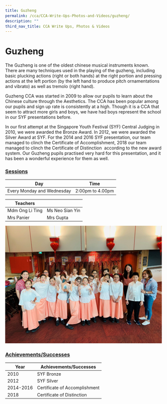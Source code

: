 ```yaml
---
title: Guzheng
permalink: /cca/CCA-Write-Ups-Photos-and-Videos/guzheng/
description: ""
third_nav_title: CCA Write Ups, Photos & Videos
---
```

# Guzheng
The Guzheng is one of the oldest chinese musical instruments known. There are many techniques used in the playing of the guzheng, including basic plucking actions (right or both hands) at the right portion and pressing actions at the left portion (by the left hand to produce pitch ornamentations and vibrato) as well as tremolo (right hand). 

Guzheng CCA was started in 2009 to allow our pupils to learn about the Chinese culture through the Aesthetics. The CCA has been popular among our pupils and sign up rate is consistently at a high. Though it is a CCA that seem to attract more girls and boys, we have had boys represent the school in our SYF presentations before.

In our first attempt at the Singapore Youth Festival (SYF) Central Judging in 2010, we were awarded the Bronze Award. In 2012, we were awarded the Silver Award at SYF. For the 2014 and 2016 SYF presentation, our team managed to clinch the Certificate of Accomplishment, 2018 our team managed to clinch the Certificate of Distinction  according to the new award system. Our Guzheng pupils practised very hard for this presentation, and it has been a wonderful experience for them as well.

### <b><u>Sessions</u></b>

| Day                         | Time             |
|-----------------------------|------------------|
| Every Monday and Wednesday  | 2:00pm to 4.00pm |

| Teachers         |                 |
|------------------|-----------------|
| Mdm Ong Li Ting  | Ms Neo Sian Yin |
| Mrs Panier       |  Mrs Gupta      |

![](/images/Cca/Guzheng/gz1.jpg)

### <b><u>Achievements/Successes</u></b>

| Year       | Achievements/Successes         |
|------------|--------------------------------|
| 2010       | SYF Bronze                     |
| 2012       | SYF Silver                     |
|  2014-2016 |  Certificate of Accomplishment |
|  2018      |  Certificate of Distinction    |

